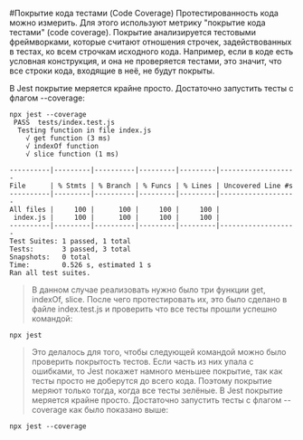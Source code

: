 #Покрытие кода тестами (Code Coverage)
Протестированность кода можно измерить. Для этого используют метрику "покрытие кода тестами" (code coverage). Покрытие анализируется тестовыми фреймворками, которые считают отношения строчек, задействованных в тестах, ко всем строчкам исходного кода. Например, если в коде есть условная конструкция, и она не проверяется тестами, это значит, что все строки кода, входящие в неё, не будут покрыты.

В Jest покрытие меряется крайне просто. Достаточно запустить тесты с флагом --coverage:
```
npx jest --coverage
 PASS  tests/index.test.js
  Testing function in file index.js
    √ get function (3 ms)
    √ indexOf function
    √ slice function (1 ms)

----------|---------|----------|---------|---------|-------------------
File      | % Stmts | % Branch | % Funcs | % Lines | Uncovered Line #s
----------|---------|----------|---------|---------|-------------------
All files |     100 |      100 |     100 |     100 |
 index.js |     100 |      100 |     100 |     100 |
----------|---------|----------|---------|---------|-------------------
Test Suites: 1 passed, 1 total
Tests:       3 passed, 3 total
Snapshots:   0 total
Time:        0.526 s, estimated 1 s
Ran all test suites.
```
>В данном случае реализовать нужно было три функции get, indexOf, slice. После чего протестировать их, это было сделано в файле index.test.js и проверить что все тесты прошли успешно командой:
```
npx jest
```
>Это делалось для того, чтобы следующей командой можно было проверить покрытость тестов. Если часть из них упала с ошибками, то Jest покажет намного меньшее покрытие, так как тесты просто не доберутся до всего кода. Поэтому покрытие меряют только тогда, когда все тесты зелёные. 
>В Jest покрытие меряется крайне просто. Достаточно запустить тесты с флагом --coverage как было показано выше:
```
npx jest --coverage
```